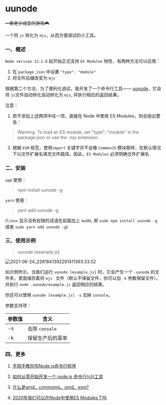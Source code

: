 # uunode

<del>一款老少咸宜的游戏🎮</del>

一个将 `js` 转化为 `mjs`，从而方便调试的小工具。

### 一、概述

`Node verison 13.2.0` 起开始正式支持 `ES Modules` 特性，有两种方法可以应用：
1. 在 `package.json` 中设置 `"type": "module"`
2. 将文件后缀改变为 `mjs`

根据第二个方法，为了便利化调试，我开发了一个命令行工具—— [uunode](https://github.com/suedar/uunode#readme)，它会将 `js`文件自动转化自动转化为 `mjs`,  并执行相应的返回结果。

注意：
1. 若不添加上述两项中任一项，直接在 Node 中使用 ES Modules，则会抛出警告：

> Warning: To load an ES module, set "type": "module" in the package.json or use the .mjs extension.

2. 根据 `ESM` 规范，使用`import` 关键字并不会像 `CommonJS` 模块那样，在默认情况下以文件扩展名填充文件路径。因此，`ES Modules` 必须明确文件扩展名
###  二、安装

`npm` 使用：

> npm install uunode -g

`yarn` 使用：

> yarn add uunode -g

(`linux` 显示没有权限的话请在前面加上 sudo, 即 `sudo npm install uunode -g `或者 `sudo yarn add uunode -g`)


### 三、使用示例

> uunode [example.js]


![2021-06-24_2281841392291411363.33.52](/Users/chao.sun/Downloads/2021-06-24_2281841392291411363.33.52.gif)

如示例所示，当我们运行 `uunode [example.js]` 时，它会产生一个 `.uunode` 的文件夹，里面储存着将 `mjs ` 文件（默认不保留文件，你可以加 `-k` 参数保留文件）。并执行 `node .uunode/example.js` 返回相应的结果。

你还可以使用 `uunode [example.js] -s` 去掉 `console`。

参数支持项：

| 参数值 | 含义             |
| ------ | ---------------- |
| -s     | 去除 `console`   |
| -k     | 保留生产后的菜单 |


### 四、更多

1. [手把手教你写Node.js命令行程序](https://juejin.cn/post/6844904095065587725)

2. [如何从零开始开发一个 node.js 命令行(cli)工具](https://juejin.cn/post/6883070890130145288#heading-11)

3. [什么是amd、commonjs、umd、esm?](https://zhuanlan.zhihu.com/p/96718777)

4. [2020年我们可以在Node中使用ES Modules了吗](https://zhuanlan.zhihu.com/p/337796076)
